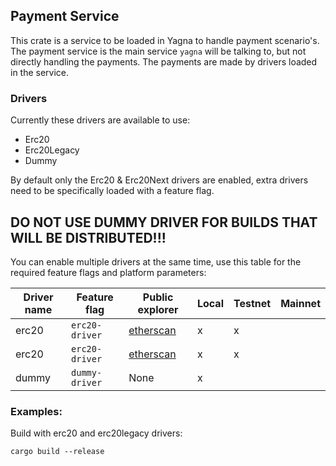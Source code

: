## Payment Service

This crate is a service to be loaded in Yagna to handle payment scenario's.
The payment service is the main service `yagna` will be talking to, but not directly handling the payments.
The payments are made by drivers loaded in the service.

### Drivers

Currently these drivers are available to use:
- Erc20
- Erc20Legacy
- Dummy

By default only the Erc20 & Erc20Next drivers are enabled, extra drivers need to be specifically loaded with a feature flag.

## DO NOT USE DUMMY DRIVER FOR BUILDS THAT WILL BE DISTRIBUTED!!!

You can enable multiple drivers at the same time, use this table for the required feature flags and platform parameters:

| Driver name | Feature flag   | Public explorer                                                                            | Local | Testnet | Mainnet |
| ----------- | -------------- | ------------------------------------------------------------------------------------------ | ----- | ------- | ------- |
| erc20       | `erc20-driver` | [etherscan](https://rinkeby.etherscan.io/token/0xd94e3dc39d4cad1dad634e7eb585a57a19dc7efe) | x     | x       |         |
| erc20       | `erc20-driver` | [etherscan](https://rinkeby.etherscan.io/token/0xd94e3dc39d4cad1dad634e7eb585a57a19dc7efe) | x     | x       |         |
| dummy       | `dummy-driver` | None                                                                                       | x     |         |         |

### Examples:

Build with erc20 and erc20legacy drivers:
```
cargo build --release
```